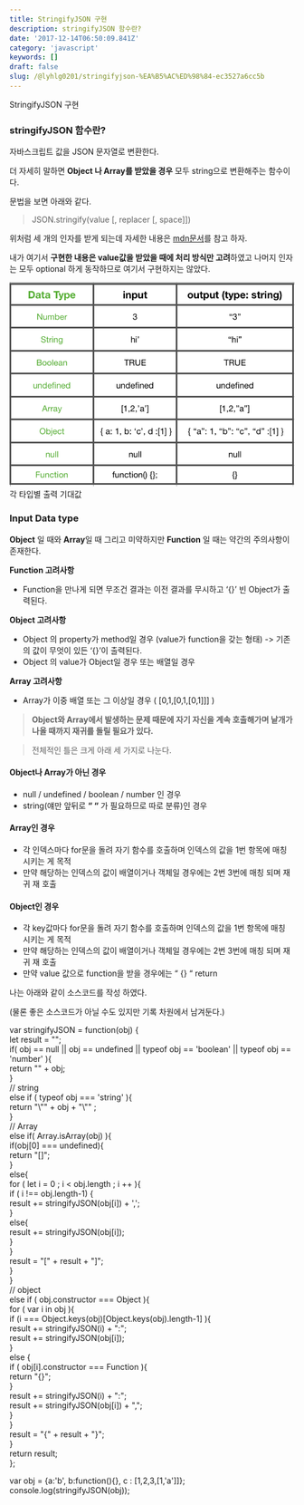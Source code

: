 ```yaml
---
title: StringifyJSON 구현
description: stringifyJSON 함수란?
date: '2017-12-14T06:50:09.841Z'
category: 'javascript'
keywords: []
draft: false
slug: /@lyhlg0201/stringifyjson-%EA%B5%AC%ED%98%84-ec3527a6cc5b
---
```


StringifyJSON 구현

### stringifyJSON 함수란?

자바스크립트 값을 JSON 문자열로 변환한다.

더 자세히 말하면 **Object 나 Array를 받았을 경우** 모두 string으로 변환해주는 함수이다.

문법을 보면 아래와 같다.

> JSON.stringify(value \[, replacer \[, space\]\])

위처럼 세 개의 인자를 받게 되는데 자세한 내용은 [mdn문서](https://developer.mozilla.org/ko/docs/Web/JavaScript/Reference/Global_Objects/JSON/stringify)를 참고 하자.

내가 여기서 **구현한 내용은 value값을 받았을 때에 처리 방식만 고려**하였고 나머지 인자는 모두 optional 하게 동작하므로 여기서 구현하지는 않았다.

![각 타입별 출력 기대값](img/1__G__c7D__kKDApZyqM7__TkwAA.png)
각 타입별 출력 기대값

### Input Data type

**Object** 일 때와 **Array**일 때 그리고 미약하지만 **Function** 일 때는 약간의 주의사항이 존재한다.

**Function 고려사항**

- Function을 만나게 되면 무조건 결과는 이전 결과를 무시하고 ‘{}’ 빈 Object가 출력된다.

**Object 고려사항**

- Object 의 property가 method일 경우 (value가 function을 갖는 형태) -> 기존의 값이 무엇이 있든 ‘{}’이 출력된다.
- Object 의 value가 Object일 경우 또는 배열일 경우

**Array 고려사항**

- Array가 이중 배열 또는 그 이상일 경우 ( \[0,1,\[0,1,\[0,1\]\]\] )

> **Object와 Array에서 발생하는 문제 때문에 자기 자신을 계속 호출해가며 낱개가 나올 때까지 재귀를 돌릴 필요가 있다.**

> 전체적인 틀은 크게 아래 세 가지로 나눈다.

#### Object나 Array가 아닌 경우

- null / undefined / boolean / number 인 경우
- string(얘만 앞뒤로 **“ “** 가 필요하므로 따로 분류)인 경우

#### Array인 경우

- 각 인덱스마다 for문을 돌려 자기 함수를 호출하며 인덱스의 값을 1번 항목에 매칭 시키는 게 목적
- 만약 해당하는 인덱스의 값이 배열이거나 객체일 경우에는 2번 3번에 매칭 되며 재귀 재 호출

#### Object인 경우

- 각 key값마다 for문을 돌려 자기 함수를 호출하며 인덱스의 값을 1번 항목에 매칭 시키는 게 목적
- 만약 해당하는 인덱스의 값이 배열이거나 객체일 경우에는 2번 3번에 매칭 되며 재귀 재 호출
- 만약 value 값으로 function을 받을 경우에는 “ {} “ return

나는 아래와 같이 소스코드를 작성 하였다.

(물론 좋은 소스코드가 아닐 수도 있지만 기록 차원에서 남겨둔다.)

var stringifyJSON = function(obj) {  
 let result = "";  
 if( obj == null || obj == undefined || typeof obj == 'boolean' || typeof obj == 'number' ){  
 return "" + obj;  
 }  
 // string  
 else if ( typeof obj === 'string' ){  
 return "\\"" + obj + "\\"" ;  
 }  
 // Array  
 else if( Array.isArray(obj) ){  
 if(obj\[0\] === undefined){  
 return "\[\]";  
 }  
 else{  
 for ( let i = 0 ; i < obj.length ; i ++ ){  
 if ( i !== obj.length-1) {  
 result += stringifyJSON(obj\[i\]) + ',';  
 }  
 else{  
 result += stringifyJSON(obj\[i\]);  
 }  
 }  
 result = "\[" + result + "\]";  
 }  
 }  
 // object  
 else if ( obj.constructor === Object ){  
 for ( var i in obj ){  
 if (i === Object.keys(obj)\[Object.keys(obj).length-1\] ){  
 result += stringifyJSON(i) + ":";  
 result += stringifyJSON(obj\[i\]);  
 }  
 else {  
 if ( obj\[i\].constructor === Function ){  
 return "{}";  
 }  
 result += stringifyJSON(i) + ":";  
 result += stringifyJSON(obj\[i\]) + ",";  
 }  
 }  
 result = "{" + result + "}";  
 }  
return result;  
};

var obj = {a:'b', b:function(){}, c : \[1,2,3,\[1,'a'\]\]};  
console.log(stringifyJSON(obj));
